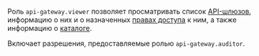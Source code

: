 Роль `api-gateway.viewer` позволяет просматривать список [API-шлюзов](../../api-gateway/concepts/index.md), информацию о них и о назначенных [правах доступа](../../iam/concepts/access-control/index.md) к ним, а также информацию о [каталоге](../../resource-manager/concepts/resources-hierarchy.md#folder).

Включает разрешения, предоставляемые ролью `api-gateway.auditor`.
